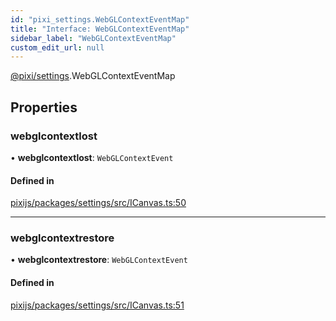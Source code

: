 ```yaml
---
id: "pixi_settings.WebGLContextEventMap"
title: "Interface: WebGLContextEventMap"
sidebar_label: "WebGLContextEventMap"
custom_edit_url: null
---
```


[@pixi/settings](../modules/pixi_settings.md).WebGLContextEventMap

## Properties

### webglcontextlost

• **webglcontextlost**: `WebGLContextEvent`

#### Defined in

[pixijs/packages/settings/src/ICanvas.ts:50](https://github.com/pixijs/pixijs/blob/2194fe5c5/packages/settings/src/ICanvas.ts#L50)

___

### webglcontextrestore

• **webglcontextrestore**: `WebGLContextEvent`

#### Defined in

[pixijs/packages/settings/src/ICanvas.ts:51](https://github.com/pixijs/pixijs/blob/2194fe5c5/packages/settings/src/ICanvas.ts#L51)
